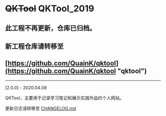 # ~~QKTool~~ QKTool_2019

## 此工程不再更新，仓库已归档。

## 新工程仓库请转移至

## [https://github.com/QuainK/qktool](https://github.com/QuainK/qktool "qktool")
---
[2.0.0] - 2020.04.08

QKTool，主要用于记录学习笔记和展示实践作品的个人网站。

更新日志请转移至 [CHANGELOG.md](./CHANGELOG.md "CHANGELOG.md")
